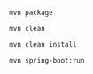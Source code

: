 ```bash
    mvn package
```

```bash
    mvn clean
```

```bash
    mvn clean install
```

```bash
    mvn spring-boot:run
```
